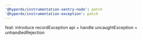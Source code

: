 ```yaml
---
'@hyperdx/instrumentation-sentry-node': patch
'@hyperdx/instrumentation-exception': patch
---
```


feat: introduce recordException api + handle uncaughtException + unhandledRejection
